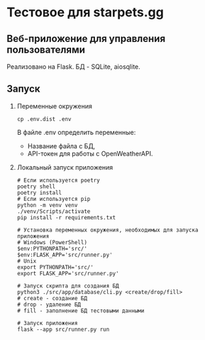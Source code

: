 # Тестовое для starpets.gg

## Веб-приложение для управления пользователями

Реализовано на Flask. БД - SQLite, aiosqlite.

## Запуск

1. Переменные окружения

   ```shell
   cp .env.dist .env
   ```
   В файле .env определить переменные:
    * Название файла с БД,
    * API-токен для работы с OpenWeatherAPI.

2. Локальный запуск приложения

   ```shell
   # Если используется poetry
   poetry shell
   poetry install                 
   # Если используется pip
   python -m venv venv
   ./venv/Scripts/activate
   pip install -r requirements.txt
   
   # Установка переменных окружения, необходимых для запуска приложения
   # Windows (PowerShell)
   $env:PYTHONPATH='src/'
   $env:FLASK_APP='src/runner.py'
   # Unix
   export PYTHONPATH='src/'
   export FLASK_APP='src/runner.py'
   
   # Запуск скрипта для создания БД
   python3 ./src/app/database/cli.py <create/drop/fill>
   # create - создание БД
   # drop - удаление БД
   # fill - заполнение БД тестовыми данными
   
   # Запуск приложения
   flask --app src/runner.py run
   ```